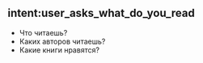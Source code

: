 ## intent:user_asks_what_do_you_read
- Что читаешь?
- Каких авторов читаешь?
- Какие книги нравятся?